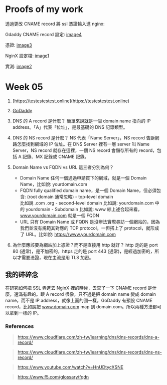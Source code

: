 # Proofs of my work

透過更改 CNAME record 將 ssl 憑證輸入進 nginx:

Gdaddy CNAME record 設定:
[image4](https://github.com/bscny/git-practice/blob/main/assets/images/week_05/5-4.png)

憑證:
[image3](https://github.com/bscny/git-practice/blob/main/assets/images/week_05/5-3.png)


NginX 設定檔:
[image1](https://github.com/bscny/git-practice/blob/main/assets/images/week_05/5-1.png)

實測:
[image2](https://github.com/bscny/git-practice/blob/main/assets/images/week_05/5-2.png)


# Week 05

1. [https://testestestest.online](https://testestestest.online)

2. [GoDaddy](https://tw.godaddy.com)

3. DNS 的 A record 是什麼？
簡單來說就是一個 domain name 指向的 IP address。「A」代表「位址」，是最基礎的 DNS 記錄類型。

4. DNS 的 NS record 是什麼？
NS 代表「Name Server」，NS record 告訴網路怎麼找到網域的 IP 位址。在 DNS Server 裡有一層 server 叫 Name Server，NS record 就存在這裡，一個 NS record 會儲存所有的 record，包括 A 記錄、MX 記錄或 CNAME 記錄。

5. Domain Name vs FQDN vs URL 這三者分別為何？
    - Domain Name
        任何一個通過申請買下的網域，就是一個 Domain Name，比如說: yourdomain.com
    - FQDN
        fully qualified domain name，是一個 Domain Name，但必須包含: (root domain 通常忽略)
            - top-level domain               
               比如說 .com .org
            - second-level domain
                比如說: yourdomain.com 中的 yourdomain
            - Subdomain
                比如說: www
        綜上述合起來看，www.yourdomain.com 就是一個 FQDN
    - URL
        只有 Domain Name 或 FQDN 是沒辦法實際尋訪一個網站的，因為我們並沒有規範其對應的 TCP protocol，一但搭上了 protocol，就形成了 URL。比如說: https://www.yourdomain.com

6. 為什麼應該要為網站加上憑證？而不是直接用 http 就好？
http 走的是 port 80 (通常)，是不加密的，https 走的是 port 443 (通常)，是經過加密的，所以才需要憑證，現在主流是用 TLS 加密。

## 我的碎碎念

在研究如何把 SSL 弄進去 NginX 裡的時候，去查了一下 CNAME record 是什麼，還滿有趣的。跟 A record 很像，只不過是把 domain name 變成 domain name，而不是 IP address，就像上面的圖一樣，GoDaddy 有預設 CNAME record，比如說把 www.domain.com map 到 domain.com。所以兩種方法都可以拿到一樣的 IP。

### References

> https://www.cloudflare.com/zh-tw/learning/dns/dns-records/dns-a-record/

> https://www.cloudflare.com/zh-tw/learning/dns/dns-records/dns-ns-record/

> https://www.youtube.com/watch?v=HnUDtycXSNE

> https://www.f5.com/glossary/fqdn
